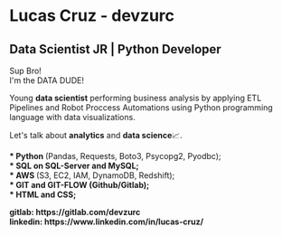 # Lucas Cruz - devzurc
## Data Scientist JR | Python Developer

<p>
  Sup Bro!<br>
  I'm the DATA DUDE!
</p>
<p>

  Young <b>data scientist</b> performing business analysis by applying ETL Pipelines and Robot Proccess Automations using Python programming language with data visualizations.
</p>
<p>
  Let's talk about <b>analytics</b> and <b>data science</b>📈.
</p>

<p>
  <b>* Python </b>(Pandas, Requests, Boto3, Psycopg2, Pyodbc);<br>
  <b>* SQL on SQL-Server and MySQL;</b><br>
  <b>* AWS </b>(S3, EC2, IAM, DynamoDB, Redshift);<br>
  <b>* GIT and GIT-FLOW (Github/Gitlab);<br>
  <b>* HTML and CSS;</b><br> 
</p>
<b>gitlab: https://gitlab.com/devzurc</b><br>
<b>linkedin: https://www.linkedin.com/in/lucas-cruz/</b>


  
  
